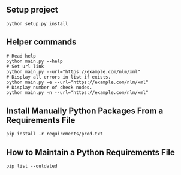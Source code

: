 ## Setup project
```
python setup.py install
```

## Helper commands
```shell
# Read help
python main.py --help
# Set url link
python main.py --url="https://example.com/nlm/xml"  
# Display all errors in list if exists.
python main.py -e --url="https://example.com/nlm/xml"  
# Display number of check nodes.
python main.py -n --url="https://example.com/nlm/xml"  

```
## Install Manually Python Packages From a Requirements File
```
pip install -r requirements/prod.txt
```
## How to Maintain a Python Requirements File
```
pip list --outdated
```